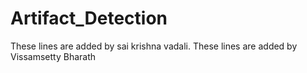 # Artifact_Detection

These lines are added by sai krishna vadali.
These lines are added by Vissamsetty Bharath
